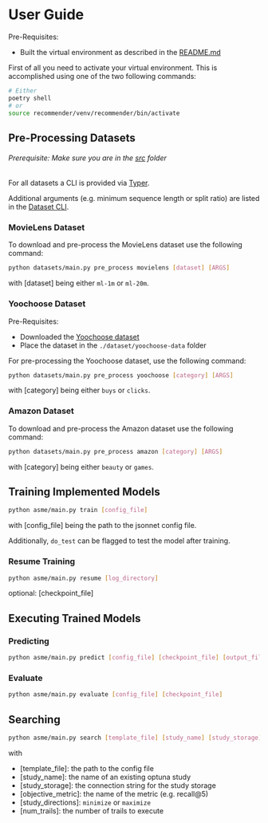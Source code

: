 # User Guide
Pre-Requisites:
* Built the virtual environment as described in the [README.md](../README.md)

First of all you need to activate your virtual environment. This is accomplished using one of the
two following commands:

````bash
# Either
poetry shell
# or
source recommender/venv/recommender/bin/activate
````

## Pre-Processing Datasets

###### Prerequisite: Make sure you are in the [src](./../src) folder
For all datasets a CLI is provided via [Typer](https://typer.tiangolo.com/).

Additional arguments (e.g. minimum sequence length or split ratio) are listed in the [Dataset CLI](./../docs/dataset/Dataset%20CLI.md).

### MovieLens Dataset ###
To download and pre-process the MovieLens dataset use the following command:
````bash
python datasets/main.py pre_process movielens [dataset] [ARGS]
````
with \[dataset] being either ````ml-1m```` or ````ml-20m````.

### Yoochoose Dataset ###
Pre-Requisites:
* Downloaded the [Yoochoose dataset](https://www.kaggle.com/chadgostopp/recsys-challenge-2015/download)
* Place the dataset in the ````./dataset/yoochoose-data```` folder

For pre-processing the Yoochoose dataset, use the following command:
````bash
python datasets/main.py pre_process yoochoose [category] [ARGS]
````
with \[category] being either ````buys```` or ````clicks````.

### Amazon Dataset ###
To download and pre-process the Amazon dataset use the following command:
````bash
python datasets/main.py pre_process amazon [category] [ARGS]
````
with \[category] being either ````beauty```` or ````games````.

## Training Implemented Models ##
````bash
python asme/main.py train [config_file]
````
with \[config_file] being the path to the jsonnet config file.

Additionally, ````do_test```` can be flagged to test the model after training.

### Resume Training ###
````bash
python asme/main.py resume [log_directory]
````
optional: \[checkpoint_file]

## Executing Trained Models ##

### Predicting ###
````bash
python asme/main.py predict [config_file] [checkpoint_file] [output_file]
````

### Evaluate ###
````bash
python asme/main.py evaluate [config_file] [checkpoint_file]
````

## Searching ##
````bash
python asme/main.py search [template_file] [study_name] [study_storage] [objective_metric] [study_directions] [num_trails]
````
with
* \[template_file]: the path to the config file
* \[study_name]: the name of an existing optuna study
* \[study_storage]: the connection string for the study storage
* \[objective_metric]: the name of the metric (e.g. recall@5)
* \[study_directions]: ````minimize```` or ````maximize````
* \[num_trails]: the number of trails to execute